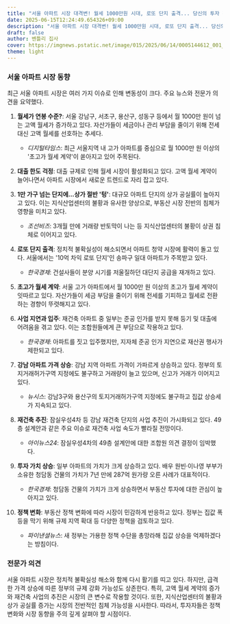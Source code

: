```yaml
---
title: "서울 아파트 시장 대격변! 월세 1000만원 시대, 로또 단지 출격... 당신의 투자 전략은?"
date: 2025-06-15T12:24:49.654326+09:00
description: "서울 아파트 시장 대격변! 월세 1000만원 시대, 로또 단지 출격... 당신의 투자 전략은?"
draft: false
author: 벤틀리 집사
cover: https://imgnews.pstatic.net/image/015/2025/06/14/0005144612_001_20250614145313085.jpg
theme: light
---
```


### 서울 아파트 시장 동향

최근 서울 아파트 시장은 여러 가지 이슈로 인해 변동성이 크다. 주요 뉴스와 전문가 의견을 요약했다.

1. **월세가 연봉 수준?**: 서울 강남구, 서초구, 용산구, 성동구 등에서 월 1000만 원이 넘는 고액 월세가 증가하고 있다. 자산가들이 세금이나 관리 부담을 줄이기 위해 전세 대신 고액 월세를 선호하는 추세다.  
   - *디지털타임스*: 최근 서울지역 내 고가 아파트를 중심으로 월 1000만 원 이상의 '초고가 월세 계약'이 쏟아지고 있어 주목된다.

2. **대출 한도 걱정**: 대출 규제로 인해 월세 시장이 활성화되고 있다. 고액 월세 계약이 늘어나면서 아파트 시장에서 새로운 트렌드로 자리 잡고 있다.

3. **1만 가구 넘는 단지에…상가 절반 '텅'**: 대규모 아파트 단지의 상가 공실률이 높아지고 있다. 이는 지식산업센터의 불황과 유사한 양상으로, 부동산 시장 전반의 침체가 영향을 미치고 있다.  
   - *조선비즈*: 3개월 만에 거래량 반토막이 나는 등 지식산업센터의 불황이 상권 침체로 이어지고 있다.

4. **로또 단지 출격**: 정치적 불확실성이 해소되면서 아파트 청약 시장에 활력이 돌고 있다. 서울에서는 '10억 차익 로또 단지'인 송파구 일대 아파트가 주목받고 있다.  
   - *한국경제*: 건설사들이 분양 시기를 저울질하던 대단지 공급을 재개하고 있다.

5. **초고가 월세 계약**: 서울 고가 아파트에서 월 1000만 원 이상의 초고가 월세 계약이 잇따르고 있다. 자산가들이 세금 부담을 줄이기 위해 전세를 기피하고 월세로 전환하는 경향이 뚜렷해지고 있다.

6. **사업 지연과 입주**: 재건축 아파트 중 일부는 준공 인가를 받지 못해 등기 및 대출에 어려움을 겪고 있다. 이는 조합원들에게 큰 부담으로 작용하고 있다.  
   - *한국경제*: 아파트를 짓고 입주했지만, 지자체 준공 인가 지연으로 재산권 행사가 제한되고 있다.

7. **강남 아파트 가격 상승**: 강남 지역 아파트 가격이 가파르게 상승하고 있다. 정부의 토지거래허가구역 지정에도 불구하고 거래량이 늘고 있으며, 신고가 거래가 이어지고 있다.  
   - *뉴시스*: 강남3구와 용산구의 토지거래허가구역 지정에도 불구하고 집값 상승세가 지속되고 있다.

8. **재건축 추진**: 잠실우성4차 등 강남 재건축 단지의 사업 추진이 가시화되고 있다. 49층 설계안과 같은 주요 이슈로 재건축 사업 속도가 빨라질 전망이다.  
   - *아이뉴스24*: 잠실우성4차의 49층 설계안에 대한 조합원 의견 결정이 임박했다.

9. **투자 가치 상승**: 일부 아파트의 가치가 크게 상승하고 있다. 배우 원빈·이나영 부부가 소유한 청담동 건물의 가치가 7년 만에 287억 원가량 오른 사례가 대표적이다.  
   - *한국경제*: 청담동 건물의 가치가 크게 상승하면서 부동산 투자에 대한 관심이 높아지고 있다.

10. **정책 변화**: 부동산 정책 변화에 따라 시장이 민감하게 반응하고 있다. 정부는 집값 폭등을 막기 위해 규제 지역 확대 등 다양한 정책을 검토하고 있다.  
    - *파이낸셜뉴스*: 새 정부는 가용한 정책 수단을 총망라해 집값 상승을 억제하겠다는 방침이다.

### 전문가 의견
서울 아파트 시장은 정치적 불확실성 해소와 함께 다시 활기를 띠고 있다. 하지만, 급격한 가격 상승에 따른 정부의 규제 강화 가능성도 상존한다. 특히, 고액 월세 계약의 증가와 재건축 사업의 추진은 시장의 큰 변수로 작용할 것이다. 또한, 지식산업센터의 불황과 상가 공실률 증가는 시장의 전반적인 침체 가능성을 시사한다. 따라서, 투자자들은 정책 변화와 시장 동향을 주의 깊게 살펴야 할 시점이다.